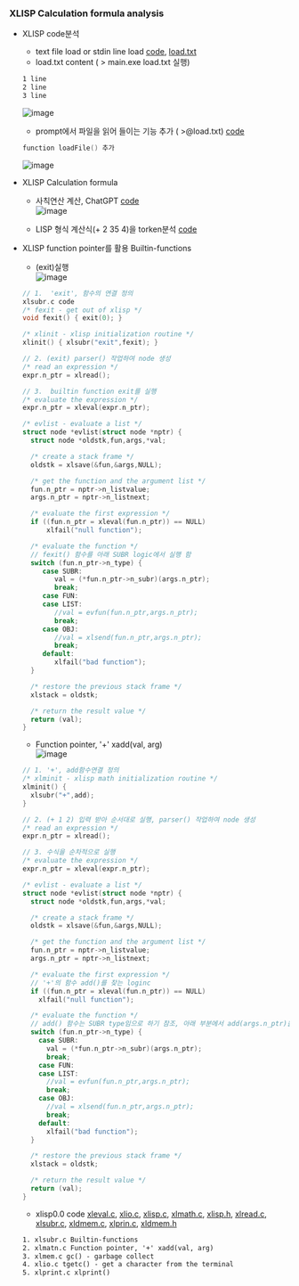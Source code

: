 
### XLISP Calculation formula analysis
* XLISP code분석
  * text file load or stdin line load [code](https://github.com/csbyun-data/C-Pro/blob/main/chap05/XLISP/File/file_load.c), [load.txt](https://github.com/csbyun-data/C-Pro/blob/main/chap05/XLISP/File/load.txt)
  * load.txt content ( > main.exe load.txt 실행)
  ```txt
  1 line
  2 line
  3 line
  ````  
  ![image](https://github.com/user-attachments/assets/9388d55c-56c4-4812-812f-c102abd5bb15)
  * prompt에서 파일을 읽어 들이는 기능 추가 ( >@load.txt) [code](https://github.com/csbyun-data/C-Pro/blob/main/chap05/XLISP/File/file_load1.c)
  ```c
  function loadFile() 추가
  ```
  ![image](https://github.com/user-attachments/assets/22400111-b219-4b8b-8e96-734a5c7288d9)
  
* XLISP Calculation formula
  * 사칙연산 계산, ChatGPT [code](https://github.com/csbyun-data/C-Pro/blob/main/chap05/XLISP/Calc1.c)  
  ![image](https://github.com/user-attachments/assets/554028d6-3597-438a-9409-717c473792f6)

  * LISP 형식 계산식(+ 2 35 4)을 torken분석 [code](https://github.com/csbyun-data/C-Pro/blob/main/chap05/XLISP/tokenize1.c)

* XLISP function pointer를 활용 Builtin-functions
  * (exit)실행  
  ![image](https://github.com/user-attachments/assets/c51eb562-0c12-4aed-bf3a-a6ec10686c65)
  ```c
  // 1.  'exit', 함수의 연결 정의
  xlsubr.c code
  /* fexit - get out of xlisp */
  void fexit() { exit(0); }

  /* xlinit - xlisp initialization routine */
  xlinit() { xlsubr("exit",fexit); }

  // 2. (exit) parser() 작업하여 node 생성
  /* read an expression */
  expr.n_ptr = xlread();

  // 3.  builtin function exit를 실행
  /* evaluate the expression */
  expr.n_ptr = xleval(expr.n_ptr);
  ```
  ```c
  /* evlist - evaluate a list */
  struct node *evlist(struct node *nptr) {
    struct node *oldstk,fun,args,*val;
  
    /* create a stack frame */
    oldstk = xlsave(&fun,&args,NULL);
  
    /* get the function and the argument list */
    fun.n_ptr = nptr->n_listvalue;
    args.n_ptr = nptr->n_listnext;
  
    /* evaluate the first expression */
    if ((fun.n_ptr = xleval(fun.n_ptr)) == NULL)
        xlfail("null function");
  
    /* evaluate the function */
    // fexit() 함수를 아래 SUBR logic에서 실행 함
    switch (fun.n_ptr->n_type) {
       case SUBR:
          val = (*fun.n_ptr->n_subr)(args.n_ptr);
          break;
       case FUN:
       case LIST:
          //val = evfun(fun.n_ptr,args.n_ptr);
          break;
       case OBJ:
          //val = xlsend(fun.n_ptr,args.n_ptr);
          break;
       default:
          xlfail("bad function");
    }
  
    /* restore the previous stack frame */
    xlstack = oldstk;
  
    /* return the result value */
    return (val);
  }
  ```
  * Function pointer, '+' xadd(val, arg)  
  ![image](https://github.com/user-attachments/assets/e61fc4e5-5f91-40e6-a479-11f269c79793)
  ```c
  // 1. '+', add함수연결 정의
  /* xlminit - xlisp math initialization routine */
  xlminit() {
    xlsubr("+",add);
  }
  
  // 2. (+ 1 2) 입력 받아 순서대로 실행, parser() 작업하여 node 생성
  /* read an expression */
  expr.n_ptr = xlread();
  
  // 3. 수식을 순차적으로 실행	
  /* evaluate the expression */
  expr.n_ptr = xleval(expr.n_ptr);
  ```
  ```c
  /* evlist - evaluate a list */
  struct node *evlist(struct node *nptr) {
    struct node *oldstk,fun,args,*val;
  
    /* create a stack frame */
    oldstk = xlsave(&fun,&args,NULL);
  
    /* get the function and the argument list */
    fun.n_ptr = nptr->n_listvalue;
    args.n_ptr = nptr->n_listnext;
  
    /* evaluate the first expression */
    // '+'의 함수 add()를 찾는 loginc
    if ((fun.n_ptr = xleval(fun.n_ptr)) == NULL)
      xlfail("null function");
  
    /* evaluate the function */
    // add() 함수는 SUBR type임으로 하기 참조, 아래 부분에서 add(args.n_ptr)을 실행함
    switch (fun.n_ptr->n_type) {
      case SUBR:
        val = (*fun.n_ptr->n_subr)(args.n_ptr);
        break;
      case FUN:
      case LIST:
        //val = evfun(fun.n_ptr,args.n_ptr);
        break;
      case OBJ:
        //val = xlsend(fun.n_ptr,args.n_ptr);
        break;
      default:
        xlfail("bad function");
    }
  
    /* restore the previous stack frame */
    xlstack = oldstk;
  
    /* return the result value */
    return (val);
  } 
  ```
  * xlisp0.0 code [xleval.c](https://github.com/csbyun-data/C-Pro/blob/main/chap05/XLISP/SRC0/xleval.c), [xlio.c](https://github.com/csbyun-data/C-Pro/blob/main/chap05/XLISP/SRC0/xlio.c), [xlisp.c](https://github.com/csbyun-data/C-Pro/blob/main/chap05/XLISP/SRC0/xlisp.c), [xlmath.c](https://github.com/csbyun-data/C-Pro/blob/main/chap05/XLISP/SRC0/xlmath.c), [xlisp.h](https://github.com/csbyun-data/C-Pro/blob/main/chap05/XLISP/SRC0/xlisp.h), [xlread.c](https://github.com/csbyun-data/C-Pro/blob/main/chap05/XLISP/SRC0/xlread.c), [xlsubr.c](https://github.com/csbyun-data/C-Pro/blob/main/chap05/XLISP/SRC0/xlsubr.c), [xldmem.c](https://github.com/csbyun-data/C-Pro/blob/main/chap05/XLISP/SRC0/xldmem.c), [xlprin.c](https://github.com/csbyun-data/C-Pro/blob/main/chap05/XLISP/SRC0/xlprin.c), [xldmem.h](https://github.com/csbyun-data/C-Pro/blob/main/chap05/XLISP/SRC0/xldmem.h)
  ```txt
  1. xlsubr.c Builtin-functions 
  2. xlmatn.c Function pointer, '+' xadd(val, arg)
  3. xlmem.c gc() - garbage collect
  4. xlio.c tgetc() - get a character from the terminal
  5. xlprint.c xlprint()
  ```

